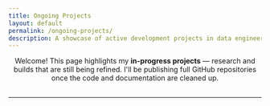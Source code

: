 ```yaml
---
title: Ongoing Projects
layout: default
permalink: /ongoing-projects/
description: A showcase of active development projects in data engineering, machine learning, and cybersecurity
---
```

<div style="text-align: center; margin-bottom: 30px;">
  <p>
    Welcome! This page highlights my <strong>in-progress projects</strong> — research and builds that are still being refined.  
    I'll be publishing full GitHub repositories once the code and documentation are cleaned up.  
  </p>
</div>

---



